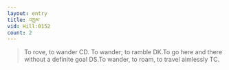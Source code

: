 ```yaml
---
layout: entry
title: འཁྱམ་
vid: Hill:0152
count: 2
---
```

> To rove, to wander CD\. To wander; to ramble DK\.To go here and there without a definite goal DS\.To wander, to roam, to travel aimlessly TC\.


